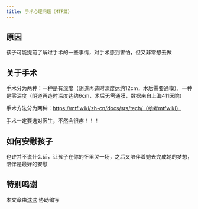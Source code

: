```yaml
---
title: 手术心理问题（MTF篇）
---
```


## 原因

孩子可能提前了解过手术的一些事情，对手术感到害怕，但又非常想去做

## 关于手术

手术分为两种：一种是有深度（阴道再造时深度达约12cm，术后需要通模），一种是零深度（阴道再造时深度达约6cm，术后无需通膜，数据来自上海411医院）

手术方法分为两种：https://mtf.wiki/zh-cn/docs/srs/tech/（参考mtfwiki）

手术一定要选对医生，不然会很疼！！！

## 如何安慰孩子

也许并不说什么话，让孩子在你的怀里哭一场，之后又陪伴着她去完成她的梦想，陪伴是最好的安慰

## **特别鸣谢**

本文章由[沫沫](https://x.com/momoya051115) 协助编写